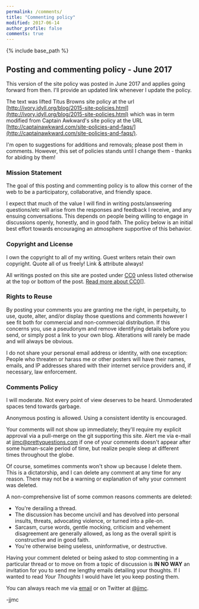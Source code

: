 ```yaml
---
permalink: /comments/
title: "Commenting policy"
modified: 2017-06-14
author_profile: false
comments: true
---
```


{% include base_path %}

## Posting and commenting policy - June 2017

This version of the site policy was posted in June 2017 and applies going forward from then. I'll provide an updated link whenever I update the policy.

The text was lifted Titus Browns site policy at the url
[http://ivory.idyll.org/blog/2015-site-policies.html](http://ivory.idyll.org/blog/2015-site-policies.html) which was in term modified from Captain Awkward's site policy at the URL [http://captainawkward.com/site-policies-and-faqs/](http://captainawkward.com/site-policies-and-faqs/).

I'm open to suggestions for additions and removals; please post them in comments. However, this set of policies stands until I change them - thanks for abiding by them!

### Mission Statement

The goal of this posting and commenting policy is to allow this corner of the web to be a  participatory, collaborative, and friendly space.

I expect that much of the value I will find in writing posts/answering questions/etc will arise from the responses and feedback I receive, and any ensuing conversations. This depends on people being willing to engage in discussions openly, honestly, and in good faith. The policy below is an initial best effort towards encouraging an atmosphere supportive of this behavior.

### Copyright and License

I own the copyright to all of my writing. Guest writers retain their own copyright. Quote all of us freely! Link & attribute always!

All writings posted on this site are posted under [CC0](http://creativecommons.org/publicdomain/zero/1.0/legalcode.txt) unless listed otherwise at the top or bottom of the post. [Read more about CC0](https://creativecommons.org/about/cc0)[].

### Rights to Reuse

By posting your comments you are granting me the right, in perpetuity, to use, quote, alter, and/or display those questions and comments however I see fit both for commercial and non-commercial distribution. If this concerns you, use a pseudonym and remove identifying details before you send, or simply post a link to your own blog. Alterations will rarely be made and will always be obvious.

I do not share your personal email address or identity, with one exception: People who threaten or harass me or other posters will have their names, emails, and IP addresses shared with their internet service providers and, if necessary, law enforcement.

### Comments Policy

I will moderate. Not every point of view deserves to be heard. Unmoderated spaces tend towards garbage.

Anonymous posting is allowed. Using a consistent identity is encouraged.

Your comments will not show up immediately; they'll require my explicit approval via a pull-merge on the git supporting this site. Alert me via e-mail at [jjmc@prettyquestions.com](mailto:jjmc@prettyquestions.com) if one of your comments doesn't appear after some human-scale period of time, but realize people sleep at different times throughout the globe.

Of course, sometimes comments won't show up because I delete them. This is a dictatorship, and I can delete any comment at any time for any reason. There may not be a warning or explanation of why your comment was deleted.

A non-comprehensive list of some common reasons comments are deleted:

 * You're derailing a thread.
 * The discussion has become uncivil and has devolved into personal insults, threats, advocating violence, or turned into a pile-on.
 * Sarcasm, curse words, gentle mocking, criticism and vehement disagreement are generally allowed, as long as the overall spirit is constructive and in good faith.
 * You're otherwise being useless, uninformative, or destructive.

Having your comment deleted or being asked to stop commenting in a particular thread or to move on from a topic of discussion is **IN NO WAY** an invitation for you to send me lengthy emails detailing your thoughts. If I wanted to read *Your Thoughts* I would have let you keep posting them.

You can always reach me via [email](mailto:jjmc@prettyquestions.com) or on Twitter at [@jjmc](http://www.twitter.com/jjmc).

-jjmc
